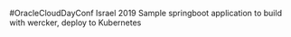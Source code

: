 #OracleCloudDayConf Israel 2019 
Sample springboot application to build with wercker, deploy to Kubernetes
